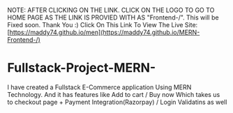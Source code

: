 NOTE: AFTER CLICKING ON THE LINK. CLICK ON THE LOGO TO GO TO HOME PAGE AS THE LINK IS PROVIED WITH AS "Frontend-/". 
This will be Fixed soon. Thank You :)
Click On This Link To View The Live Site:
[https://maddy74.github.io/men](https://maddy74.github.io/MERN-Frontend-/)

# Fullstack-Project-MERN-
I have created a Fullstack E-Commerce application Using MERN Technology. And it has features like Add to cart / Buy now Which takes us to checkout page + Payment Integration(Razorpay) / Login Validatins as well